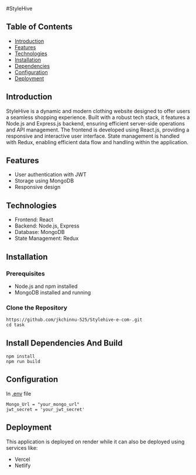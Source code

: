 #StyleHive

## Table of Contents
- [Introduction](#introduction)
- [Features](#features)
- [Technologies](#technologies)
- [Installation](#installation)
- [Dependencies](#Install)
- [Configuration](#configuration)
- [Deployment](#deployment)

## Introduction
StyleHive is a dynamic and modern clothing website designed to offer users a seamless shopping experience. Built with a robust tech stack, it features a Node.js and Express.js backend, ensuring efficient server-side operations and API management. The frontend is developed using React.js, providing a responsive and interactive user interface. State management is handled with Redux, enabling efficient data flow and handling within the application.

## Features
- User authentication with JWT
- Storage using MongoDB
- Responsive design

## Technologies
- Frontend: React
- Backend: Node.js, Express
- Database: MongoDB
- State Management: Redux

## Installation

### Prerequisites
- Node.js and npm installed
- MongoDB installed and running

### Clone the Repository
```
https://github.com/jkchinnu-525/Stylehive-e-com-.git
cd task 
```
## Install Dependencies And Build
```
npm install
npm run build
```
## Configuration

In [.env]() file
```
Mongo_Url = "your_mongo_url"
jwt_secret = 'your_jwt_secret'
```

## Deployment
This application is deployed on render while it can 
also be deployed using services like:
- Vercel
- Netlify
